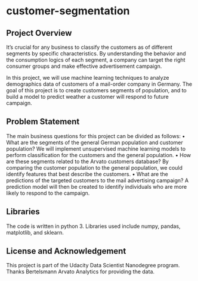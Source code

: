 # customer-segmentation

## Project Overview

It’s crucial for any business to classify the customers as of different segments by specific characteristics. By understanding the behavior and the consumption logics of each segment, a company can target the right consumer groups and make effective advertisement campaign.

In this project, we will use machine learning techniques to analyze demographics data of customers of a mail-order company in Germany. The goal of this project is to create customers segments of population, and to build a model to predict weather a customer will respond to future campaign.


## Problem Statement

The main business questions for this project can be divided as follows:
•	What are the segments of the general German population and customer population?
We will implement unsupervised machine learning models to perform classification for the customers and the general population.
•	How are these segments related to the Arvato customers database?
By comparing the customer population to the general population, we could identify features that best describe the customers.
•	What are the predictions of the targeted customers to the mail advertising campaign?
A prediction model will then be created to identify individuals who are more likely to respond to the campaign.


## Libraries

The code is written in python 3. Libraries used include numpy, pandas, matplotlib, and sklearn.


## License and Acknowledgement

This project is part of the Udacity Data Scientist Nanodegree program. Thanks Bertelsmann Arvato Analytics for providing the data.
